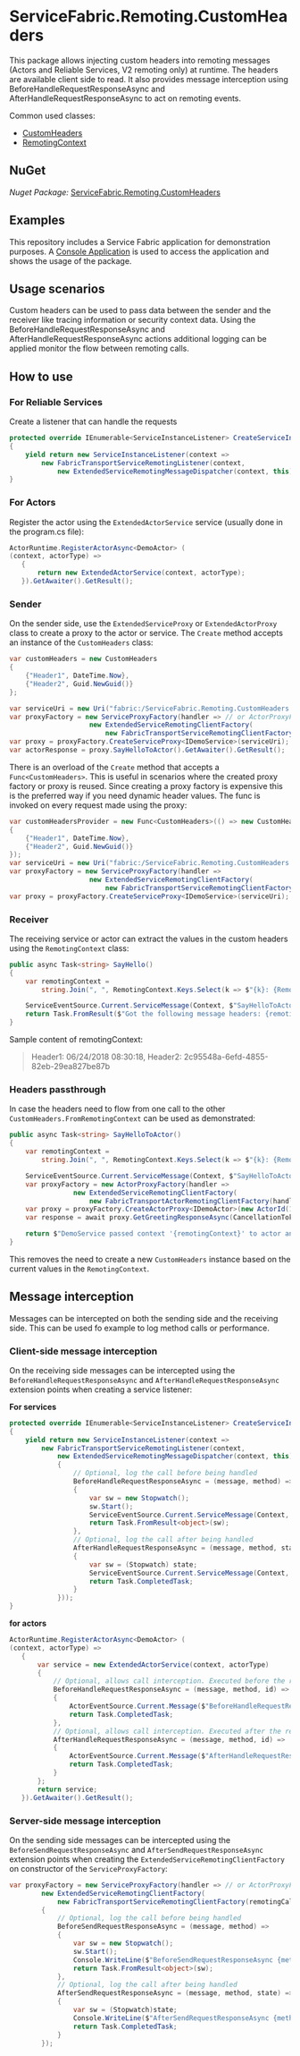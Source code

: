 # ServiceFabric.Remoting.CustomHeaders

This package allows injecting custom headers into remoting messages (Actors and Reliable Services, V2 remoting only) at runtime. The headers are available client side to read. 
It also provides message interception using BeforeHandleRequestResponseAsync and AfterHandleRequestResponseAsync to act on remoting events.

Common used classes:

- [CustomHeaders](https://github.com/Expecho/ServiceFabric-Remoting-CustomHeaders/blob/master/src/ServiceFabric.Remoting.CustomHeaders/CustomHeaders.cs)
- [RemotingContext](https://github.com/Expecho/ServiceFabric-Remoting-CustomHeaders/blob/master/src/ServiceFabric.Remoting.CustomHeaders/RemotingContext.cs)

## NuGet

*Nuget Package:* [ServiceFabric.Remoting.CustomHeaders](https://www.nuget.org/packages/ServiceFabric.Remoting.CustomHeaders/)

## Examples

This repository includes a Service Fabric application for demonstration purposes. A [Console Application](https://github.com/Expecho/ServiceFabric-Remoting-CustomHeaders/blob/master/src/Demo/Program.cs) is used to access the application and shows the usage of the package.

## Usage scenarios

Custom headers can be used to pass data between the sender and the receiver like tracing information or security context data. Using the BeforeHandleRequestResponseAsync and AfterHandleRequestResponseAsync actions additional logging can be applied monitor the flow between remoting calls.

## How to use

### For Reliable Services

Create a listener that can handle the requests

```csharp
protected override IEnumerable<ServiceInstanceListener> CreateServiceInstanceListeners()
{
    yield return new ServiceInstanceListener(context =>
        new FabricTransportServiceRemotingListener(context,
            new ExtendedServiceRemotingMessageDispatcher(context, this)));
}
```

### For Actors

Register the actor using the `ExtendedActorService` service (usually done in the program.cs file):

```csharp
ActorRuntime.RegisterActorAsync<DemoActor> (
(context, actorType) =>
   {
	   return new ExtendedActorService(context, actorType);
   }).GetAwaiter().GetResult();
```
### Sender

On the sender side, use the `ExtendedServiceProxy` or `ExtendedActorProxy` class to create a proxy to the actor or service. The `Create` method accepts an instance of the `CustomHeaders` class:

```csharp
var customHeaders = new CustomHeaders
{
	{"Header1", DateTime.Now},
	{"Header2", Guid.NewGuid()}
};

var serviceUri = new Uri("fabric:/ServiceFabric.Remoting.CustomHeaders.DemoApplication/DemoService");
var proxyFactory = new ServiceProxyFactory(handler => // or ActorProxyFactory in case of actors
                    new ExtendedServiceRemotingClientFactory(
                        new FabricTransportServiceRemotingClientFactory(remotingCallbackMessageHandler: handler), customHeaders));
var proxy = proxyFactory.CreateServiceProxy<IDemoService>(serviceUri); // or CreateActorProxy in case of actors
var actorResponse = proxy.SayHelloToActor().GetAwaiter().GetResult();
```       

There is an overload of the `Create` method that accepts a `Func<CustomHeaders>`. This is useful in scenarios where the created proxy factory or proxy is reused. Since creating a proxy factory is expensive this is the preferred way if you need dynamic header values. The func is invoked on every request made using the proxy:

```csharp
var customHeadersProvider = new Func<CustomHeaders>(() => new CustomHeaders
{
	{"Header1", DateTime.Now},
	{"Header2", Guid.NewGuid()}
});
var serviceUri = new Uri("fabric:/ServiceFabric.Remoting.CustomHeaders.DemoApplication/DemoService");
var proxyFactory = new ServiceProxyFactory(handler =>
                    new ExtendedServiceRemotingClientFactory(
                        new FabricTransportServiceRemotingClientFactory(remotingCallbackMessageHandler: handler), customHeadersProvider));
var proxy = proxyFactory.CreateServiceProxy<IDemoService>(serviceUri);
```
### Receiver

The receiving service or actor can extract the values in the custom headers using the `RemotingContext` class:

```csharp
public async Task<string> SayHello()
{
	var remotingContext =
		string.Join(", ", RemotingContext.Keys.Select(k => $"{k}: {RemotingContext.GetData(k)}"));

	ServiceEventSource.Current.ServiceMessage(Context, $"SayHelloToActor got context: {remotingContext}");
	return Task.FromResult($"Got the following message headers: {remotingContext}")
}
```

Sample content of remotingContext: 

> Header1: 06/24/2018 08:30:18, Header2: 2c95548a-6efd-4855-82eb-29ea827be87b

### Headers passthrough

In case the headers need to flow from one call to the other `CustomHeaders.FromRemotingContext` can be used as demonstrated:

```csharp
public async Task<string> SayHelloToActor()
{
	var remotingContext =
		string.Join(", ", RemotingContext.Keys.Select(k => $"{k}: {RemotingContext.GetData(k)}"));

	ServiceEventSource.Current.ServiceMessage(Context, $"SayHelloToActor got context: {remotingContext}");
	var proxyFactory = new ActorProxyFactory(handler =>
                new ExtendedServiceRemotingClientFactory(
                    new FabricTransportActorRemotingClientFactory(handler), CustomHeaders.FromRemotingContext));
	var proxy = proxyFactory.CreateActorProxy<IDemoActor>(new ActorId(1));
	var response = await proxy.GetGreetingResponseAsync(CancellationToken.None);

	return $"DemoService passed context '{remotingContext}' to actor and got as response: {response}";
}
```

This removes the need to create a new `CustomHeaders` instance based on the current values in the `RemotingContext`.

## Message interception

Messages can be intercepted on both the sending side and the receiving side. This can be used fo example to log method calls or performance.

### Client-side message interception

On the receiving side messages can be intercepted using the `BeforeHandleRequestResponseAsync` and `AfterHandleRequestResponseAsync` extension points when creating a service listener:

**For services**

```csharp
protected override IEnumerable<ServiceInstanceListener> CreateServiceInstanceListeners()
{
	yield return new ServiceInstanceListener(context =>
		new FabricTransportServiceRemotingListener(context,
			new ExtendedServiceRemotingMessageDispatcher(context, this)
			{
				// Optional, log the call before being handled
				BeforeHandleRequestResponseAsync = (message, method) =>
				{
					var sw = new Stopwatch();
					sw.Start();
					ServiceEventSource.Current.ServiceMessage(Context, $"BeforeHandleRequestResponseAsync {method}");
					return Task.FromResult<object>(sw);
				},
				// Optional, log the call after being handled
				AfterHandleRequestResponseAsync = (message, method, state) =>
				{
					var sw = (Stopwatch) state;
					ServiceEventSource.Current.ServiceMessage(Context, $"AfterHandleRequestResponseAsync {method} took {sw.ElapsedMilliseconds}ms");
					return Task.CompletedTask;
				}
			}));
}
```` 

**for actors**

```csharp
ActorRuntime.RegisterActorAsync<DemoActor> (
(context, actorType) =>
   {
	   var service = new ExtendedActorService(context, actorType)
	   {
		   // Optional, allows call interception. Executed before the response is handled
		   BeforeHandleRequestResponseAsync = (message, method, id) =>
		   {
			   ActorEventSource.Current.Message($"BeforeHandleRequestResponseAsync {method} for actor {id.ToString()}");
			   return Task.CompletedTask;
		   },
		   // Optional, allows call interception. Executed after the response is handled
		   AfterHandleRequestResponseAsync = (message, method, id) =>
		   {
			   ActorEventSource.Current.Message($"AfterHandleRequestResponseAsync {method} for actor {id.ToString()}");
			   return Task.CompletedTask;
		   }
	   };
	   return service;
   }).GetAwaiter().GetResult();
```

### Server-side message interception

On the sending side messages can be intercepted using the `BeforeSendRequestResponseAsync` and `AfterSendRequestResponseAsync` extension points when creating the `ExtendedServiceRemotingClientFactory` on constructor of the `ServiceProxyFactory`:

```csharp
var proxyFactory = new ServiceProxyFactory(handler => // or ActorProxyFactory in case of actors
        new ExtendedServiceRemotingClientFactory(
            new FabricTransportServiceRemotingClientFactory(remotingCallbackMessageHandler: handler), customHeadersProvider)
        {
            // Optional, log the call before being handled
            BeforeSendRequestResponseAsync = (message, method) =>
            {
                var sw = new Stopwatch();
                sw.Start();
                Console.WriteLine($"BeforeSendRequestResponseAsync {method}");
                return Task.FromResult<object>(sw);
            },
            // Optional, log the call after being handled
            AfterSendRequestResponseAsync = (message, method, state) =>
            {
                var sw = (Stopwatch)state;
                Console.WriteLine($"AfterSendRequestResponseAsync {method} took {sw.ElapsedMilliseconds}ms");
                return Task.CompletedTask;
            }
        });
```
